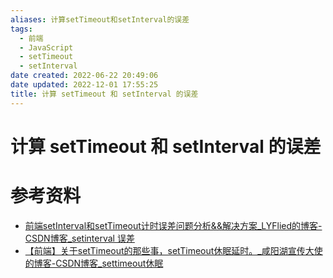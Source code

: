 ```yaml
---
aliases: 计算setTimeout和setInterval的误差
tags:
  - 前端
  - JavaScript
  - setTimeout
  - setInterval
date created: 2022-06-22 20:49:06
date updated: 2022-12-01 17:55:25
title: 计算 setTimeout 和 setInterval 的误差
---
```


# 计算 setTimeout 和 setInterval 的误差

# 参考资料

- [前端setInterval和setTimeout计时误差问题分析&&解决方案_LYFlied的博客-CSDN博客_setinterval 误差](https://blog.csdn.net/qq_39903567/article/details/115392972)
- [【前端】关于setTimeout的那些事，setTimeout休眠延时。_咸阳湖宣传大使的博客-CSDN博客_settimeout休眠](https://blog.csdn.net/weixin_44201257/article/details/123196921)
